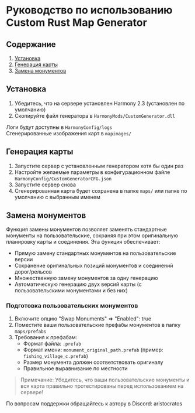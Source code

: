 # Руководство по использованию Custom Rust Map Generator

## Содержание
1. [Установка](#установка)
2. [Генерация карты](#генерация-карты)
3. [Замена монументов](#замена-монументов)

## Установка

1. Убедитесь, что на сервере установлен Harmony 2.3 (установлен по умолчанию)
2. Скопируйте файл генератора в `HarmonyMods/CustomGenerator.dll`

Логи будут доступны в `HarmonyConfig/logs`  
Сгенерированные изображения карт в `mapimages/`


## Генерация карты

1. Запустите сервер с установленным генератором хотя бы один раз
2. Настройте желаемые параметры в конфигурационном файле `HarmonyConfig/CustomGeneratorCFG.json`
3. Запустите сервер снова
4. Сгенерированная карта будет сохранена в папке `maps/` или папке по умолчанию с выбранным именем


## Замена монументов

Функция замены монументов позволяет заменять стандартные монументы на пользовательские, сохраняя при этом оригинальную планировку карты и соединения. Эта функция обеспечивает:

- Прямую замену стандартных монументов на пользовательские версии
- Сохранение оригинальных позиций монументов и соединений дорог/рельсов
- Множественную замену монументов за одну генерацию
- Автоматическую генерацию двух версий карты (с пользовательскими монументами и без них)


### Подготовка пользовательских монументов
1. Включите опцию "Swap Monuments" => "Enabled": true
2. Поместите ваши пользовательские префабы монументов в папку `maps/prefabs`
3. Требования к префабам:
   - Формат файла: `.prefab`
   - Формат имени: `monument_original_path.prefab` (пример: `fishing_village_c.prefab`)
   - Размер монумента должен соответствовать оригиналу
   - Правильное выравнивание по местности

> Примечание: Убедитесь, что ваши пользовательские монументы и вся карта правильно протестированы перед использованием на сервере!

По вопросам поддержки обращайтесь к автору в Discord: aristocratos 